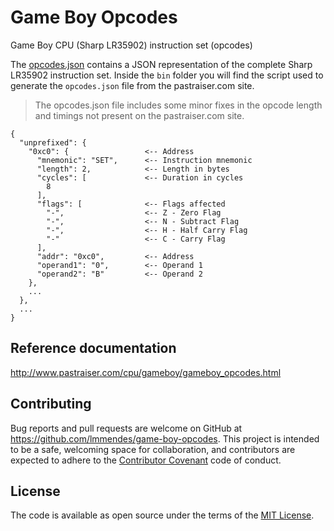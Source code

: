 # Game Boy Opcodes

Game Boy CPU (Sharp LR35902) instruction set (opcodes)

The [opcodes.json](https://raw.githubusercontent.com/lmmendes/game-boy-opcodes/master/opcodes.json) contains a JSON representation of the complete Sharp LR35902 instruction set. Inside the `bin` folder you will find the script used to generate the `opcodes.json` file from the pastraiser.com site.

> The opcodes.json file includes some minor fixes in the opcode length and timings not present on the pastraiser.com site.

```
{
  "unprefixed": {
    "0xc0": {                 <-- Address
      "mnemonic": "SET",      <-- Instruction mnemonic
      "length": 2,            <-- Length in bytes
      "cycles": [             <-- Duration in cycles
        8
      ],
      "flags": [              <-- Flags affected
        "-",                  <-- Z - Zero Flag
        "-",                  <-- N - Subtract Flag
        "-",                  <-- H - Half Carry Flag
        "-"                   <-- C - Carry Flag
      ],
      "addr": "0xc0",         <-- Address
      "operand1": "0",        <-- Operand 1
      "operand2": "B"         <-- Operand 2
    },
    ...
  },
  ...
}
```

## Reference documentation

http://www.pastraiser.com/cpu/gameboy/gameboy_opcodes.html

## Contributing

Bug reports and pull requests are welcome on GitHub at https://github.com/lmmendes/game-boy-opcodes. This project is intended to be a safe, welcoming space for collaboration, and contributors are expected to adhere to the [Contributor Covenant](http://contributor-covenant.org) code of conduct.

## License

The code is available as open source under the terms of the [MIT License](http://opensource.org/licenses/MIT).
